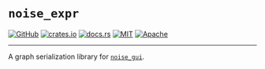 # `noise_expr`

[![GitHub](https://img.shields.io/badge/github-attackgoat/noise__expr-blue?logo=github)](https://github.com/attackgoat/noise_gui/crates/noise_expr)
[![crates.io](https://img.shields.io/crates/v/noise_expr)](https://crates.io/crates/noise_expr)
[![docs.rs](https://img.shields.io/docsrs/noise_expr)](https://docs.rs/noise_gui/latest/noise_expr/)
[![MIT](https://img.shields.io/badge/license-MIT-blue.svg)](https://github.com/attackgoat/noise_gui/blob/master/LICENSE-MIT)
[![Apache](https://img.shields.io/badge/license-Apache-blue.svg)](https://github.com/attackgoat/noise_gui/blob/master/LICENSE-APACHE)

---

A graph serialization library for [`noise_gui`](https://github.com/attackgoat/noise_gui).
